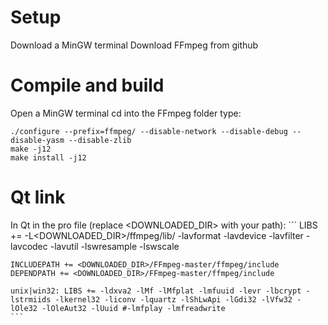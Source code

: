 # Setup
Download a MinGW terminal
Download FFmpeg from github

# Compile and build
Open a MinGW terminal
cd into the FFmpeg folder
type:
```
./configure --prefix=ffmpeg/ --disable-network --disable-debug --disable-yasm --disable-zlib
make -j12
make install -j12
```

# Qt link
In Qt in the pro file (replace <DOWNLOADED_DIR> with your path):
    ```
    LIBS += -L<DOWNLOADED_DIR>/ffmpeg/lib/ -lavformat -lavdevice -lavfilter -lavcodec -lavutil -lswresample -lswscale

    INCLUDEPATH += <DOWNLOADED_DIR>/FFmpeg-master/ffmpeg/include
    DEPENDPATH += <DOWNLOADED_DIR>/FFmpeg-master/ffmpeg/include

    unix|win32: LIBS += -ldxva2 -lMf -lMfplat -lmfuuid -levr -lbcrypt -lstrmiids -lkernel32 -liconv -lquartz -lShLwApi -lGdi32 -lVfw32 -lOle32 -lOleAut32 -lUuid #-lmfplay -lmfreadwrite
    ```